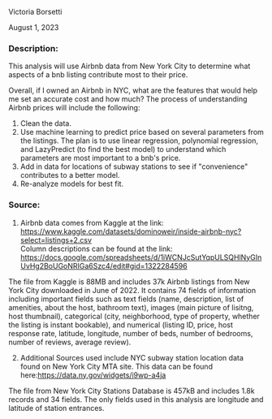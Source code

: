 Victoria Borsetti

August 1, 2023

### Description:
This analysis will use Airbnb data from New York City to determine what aspects of a bnb listing contribute most to their price.

Overall, if I owned an Airbnb in NYC, what are the features that would help me set an accurate cost and how much?
The process of understanding Airbnb prices will include the following:
1. Clean the data.
2. Use machine learning to predict price based on several parameters from the listings. The plan is to use linear regression, polynomial regression, and LazyPredict (to find the best model) to understand which parameters are most important to a bnb's price.
3. Add in data for locations of subway stations to see if "convenience" contributes to a better model.
4. Re-analyze models for best fit.

### Source:
1. Airbnb data comes from Kaggle at the link: https://www.kaggle.com/datasets/dominoweir/inside-airbnb-nyc?select=listings+2.csv  
Column descriptions can be found at the link: https://docs.google.com/spreadsheets/d/1iWCNJcSutYqpULSQHlNyGInUvHg2BoUGoNRIGa6Szc4/edit#gid=1322284596

The file from Kaggle is 88MB and includes 37k Airbnb listings from New York City downloaded in June of 2022. It contains 74 fields of information including important fields such as text fields (name, description, list of amenities, about the host, bathroom text), images (main picture of lisitng, host thumbnail), categorical (city, neighborhood, type of property, whether the listing is instant bookable), and numerical (listing ID, price, host response rate, latitude, longitude, number of beds, number of bedrooms, number of reviews, average review).

2. Additional Sources used include NYC subway station location data found on New York City MTA site. This data can be found here:https://data.ny.gov/widgets/i9wp-a4ja

The file from New York City Stations Database is 457kB and includes 1.8k records and 34 fields. The only fields used in this analysis are longitude and latitude of station entrances.
